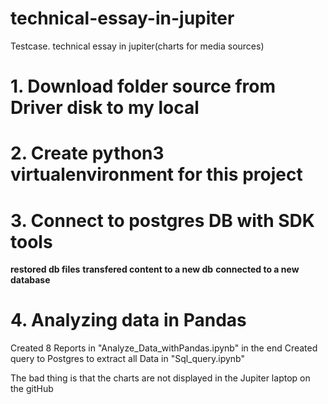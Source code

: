 # technical-essay-in-jupiter
Testcase. technical essay in jupiter(charts for media sources)

# 1. Download folder source from Driver disk to my local

# 2. Create python3 virtualenvironment for this project

# 3. Connect to postgres DB with SDK tools
**restored db files**
**transfered content to a new db**
**connected to a new database**

# 4. Analyzing data in Pandas 
Created 8 Reports in "Analyze_Data_withPandas.ipynb" in the end
Created query to Postgres to extract all Data in "Sql_query.ipynb"

The bad thing is that the charts are not displayed in the Jupiter laptop on the gitHub
